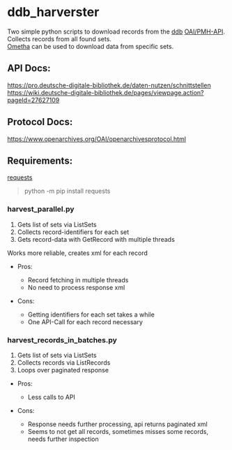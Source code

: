 # ddb_harverster
Two simple python scripts to download records from the [ddb](https://www.deutsche-digitale-bibliothek.de/) [OAI/PMH-API](https://oai.deutsche-digitale-bibliothek.de/). Collects records from all found sets.  
[Ometha](https://github.com/Deutsche-Digitale-Bibliothek/ddblabs-ometha) can be used to download data from specific sets. 

## API Docs:
https://pro.deutsche-digitale-bibliothek.de/daten-nutzen/schnittstellen  
https://wiki.deutsche-digitale-bibliothek.de/pages/viewpage.action?pageId=27627109

## Protocol Docs:
https://www.openarchives.org/OAI/openarchivesprotocol.html


## Requirements:
[requests](https://pypi.org/project/requests/)

> python -m pip install requests

### harvest_parallel.py

1. Gets list of sets via ListSets
2. Collects record-identifiers for each set
3. Gets record-data with GetRecord with multiple threads
  
Works more reliable, creates xml for each record
  
- Pros:
    - Record fetching in multiple threads  
    - No need to process response xml


- Cons:
    - Getting identifiers for each set takes a while  
    - One API-Call for each record necessary

### harvest_records_in_batches.py
1. Gets list of sets via ListSets
2. Collects records via ListRecords
3. Loops over paginated response

- Pros:
    - Less calls to API

- Cons:
    - Response needs further processing, api returns paginated xml
    - Seems to not get all records, sometimes misses some records, needs further inspection
